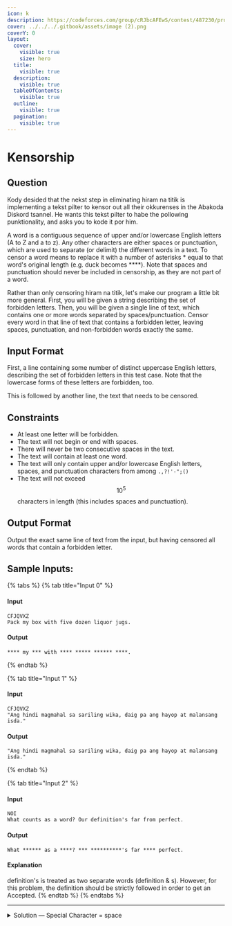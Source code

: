 ```yaml
---
icon: k
description: https://codeforces.com/group/cRJbcAFEwS/contest/487230/problem/C
cover: ../../../.gitbook/assets/image (2).png
coverY: 0
layout:
  cover:
    visible: true
    size: hero
  title:
    visible: true
  description:
    visible: true
  tableOfContents:
    visible: true
  outline:
    visible: true
  pagination:
    visible: true
---
```


# Kensorship

## Question

Kody desided that the nekst step in eliminating hiram na titik is implementing a tekst pilter to kensor out all their okkurenses in the Abakoda Diskord tsannel. He wants this tekst pilter to habe the pollowing punktionality, and asks you to kode it por him.

A word is a contiguous sequence of upper and/or lowercase English letters (A to Z and a to z). Any other characters are either spaces or punctuation, which are used to separate (or delimit) the different words in a text. To censor a word means to replace it with a number of asterisks \* equal to that word's original length (e.g. duck becomes \*\*\*\*). Note that spaces and punctuation should never be included in censorship, as they are not part of a word.

Rather than only censoring hiram na titik, let's make our program a little bit more general. First, you will be given a string describing the set of forbidden letters. Then, you will be given a single line of text, which contains one or more words separated by spaces/punctuation. Censor every word in that line of text that contains a forbidden letter, leaving spaces, punctuation, and non-forbidden words exactly the same.

## Input Format

First, a line containing some number of distinct uppercase English letters, describing the set of forbidden letters in this test case. Note that the lowercase forms of these letters are forbidden, too.

This is followed by another line, the text that needs to be censored.

## Constraints

* At least one letter will be forbidden.
* The text will not begin or end with spaces.
* There will never be two consecutive spaces in the text.
* The text will contain at least one word.
* The text will only contain upper and/or lowercase English letters, spaces, and punctuation characters from among `.,?!'-";()`
* The text will not exceed $$10^5$$ characters in length (this includes spaces and punctuation).

## Output Format

Output the exact same line of text from the input, but having censored all words that contain a forbidden letter.

## Sample Inputs:

{% tabs %}
{% tab title="Input 0" %}
#### Input

```
CFJQVXZ
Pack my box with five dozen liquor jugs.
```

#### Output

```
**** my *** with **** ***** ****** ****.
```
{% endtab %}

{% tab title="Input 1" %}
#### Input

```
CFJQVXZ
"Ang hindi magmahal sa sariling wika, daig pa ang hayop at malansang isda."
```

#### Output

```
"Ang hindi magmahal sa sariling wika, daig pa ang hayop at malansang isda."
```
{% endtab %}

{% tab title="Input 2" %}
#### Input

```
NOI
What counts as a word? Our definition's far from perfect.
```

#### Output

```
What ****** as a ****? *** **********'s far **** perfect.
```

#### Explanation

definition's is treated as two separate words (definition & s). However, for this problem, the definition should be strictly followed in order to get an Accepted.
{% endtab %}
{% endtabs %}

***

<details>

<summary>Solution — Special Character = space</summary>

Extension of Problem B.

Basically, we just need to break a sentence into several strings, for each string, break each string to chars. if one of the chars contains the censorship characters, we will turn all string into asterisks.  That's all I guess?

Here's the solution for now:

```python
import string

def censor_words(input_check, key):
    for i in key:
        if i in input_check:
            return True
    return False

characters = input().lower()
sentence = input()
result = []
for word in sentence.split():
    censored_word = "*" * len(word) if censor_words(word.lower(), characters) else word
    if word[-1] in string.punctuation:
        result.append(censored_word[:-1] + word[-1])
    else:
        result.append(censored_word)
print(" ".join(result))
```

</details>


